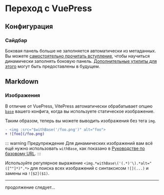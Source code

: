 # Переход с VuePress

## Конфигурация

### Сайдбар

Боковая панель больше не заполняется автоматически из метаданных. Вы можете [самостоятельно прочитать вступление](https://github.com/vuejs/vitepress/issues/572#issuecomment-1170116225), чтобы научиться динамически заполнять боковую панель. [Дополнительные утилиты для этого](https://github.com/vuejs/vitepress/issues/96) могут быть предоставлены в будущем.

## Markdown

### Изображения

В отличие от VuePress, VitePress автоматически обрабатывает опцию [`base`](./asset-handling#base-url) вашего конфига, когда вы используете статическое изображение.

Таким образом, теперь вы можете выводить изображения без тега `img`.

```diff
- <img :src="$withBase('/foo.png')" alt="foo">
+ ![foo](/foo.png)
```

::: warning Предупреждение
Для динамических изображений вам всё ещё нужно использовать `withBase`, как показано в [Руководстве по базовому URL](./asset-handling#base-url).
:::

Используйте регулярное выражение `<img.*withBase\('(.*)'\).*alt="([^"]*)".*>` для поиска всех изображений с синтаксисом `![](...)` и замены на `![$2]($1)`.

---

продолжение следует...
